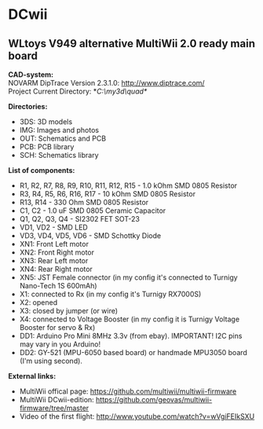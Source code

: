 DCwii
=====

WLtoys V949 alternative MultiWii 2.0 ready main board
-----

**CAD-system:**            
NOVARM DipTrace Version 2.3.1.0: http://www.diptrace.com/         
Project Current Directory: **C:\my3d\quad\**

**Directories:**
- 3DS: 3D models
- IMG: Images and photos
- OUT: Schematics and PCB
- PCB: PCB library
- SCH: Schematics library

**List of components:**
- R1, R2, R7, R8, R9, R10, R11, R12, R15 - 1.0 kOhm SMD 0805 Resistor
- R3, R4, R5, R6, R16, R17 - 10 kOhm SMD 0805 Resistor
- R13, R14 - 330 Ohm SMD 0805 Resistor
- C1, C2 - 1.0 uF SMD 0805 Ceramic Capacitor
- Q1, Q2, Q3, Q4 - SI2302 FET SOT-23
- VD1, VD2 - SMD LED
- VD3, VD4, VD5, VD6 - SMD Schottky Diode
- XN1: Front Left motor
- XN2: Front Right motor
- XN3: Rear Left motor
- XN4: Rear Right motor
- XN5: JST Female connector (in my config it's connected to Turnigy Nano-Tech 1S 600mAh)
- X1: connected to Rx (in my config it's Turnigy RX7000S)
- X2: opened
- X3: closed by jumper (or wire)
- X4: connected to Voltage Booster (in my config it is Turnigy Voltage Booster for servo & Rx)
- DD1: Arduino Pro Mini 8MHz 3.3v (from ebay). IMPORTANT! I2C pins may vary in you Arduino!
- DD2: GY-521 (MPU-6050 based board) or handmade MPU3050 board (I'm using second).

**External links:**     
- MultiWii offical page: https://github.com/multiwii/multiwii-firmware
- MultiWii DCwii-edition: https://github.com/geovas/multiwii-firmware/tree/master
- Video of the first flight: http://www.youtube.com/watch?v=wVgiFEIkSXU

